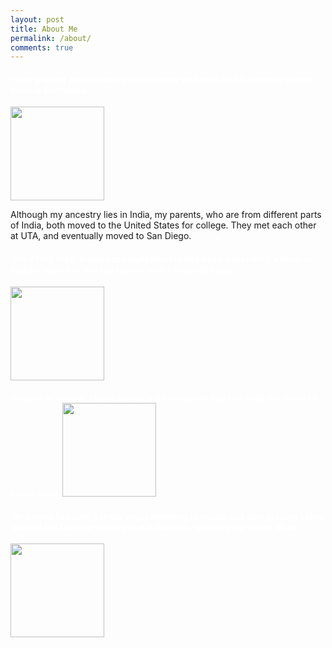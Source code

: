 ```yaml
---
layout: post
title: About Me
permalink: /about/
comments: true
---
```


<style>
    /* Style looks pretty compact, trace grid-container and grid-item in the code */
    .grid-container {
        display: grid;
        grid-template-columns: repeat(auto-fill, minmax(150px, 1fr)); /* Dynamic columns */
        gap: 10px;
    }
    .grid-item {
        text-align: center;
    }
    .grid-item img {
        width: 100%;
        height: 100px; /* Fixed height for uniformity */
        object-fit: contain; /* Ensure the image fits within the fixed height */
    }
    .grid-item p {
        margin: 5px 0; /* Add some margin for spacing */
    }
</style>

<h4 style="color: white;">
I love playing and following both soccer and cricket! My favorite soccer team is Barcelona.
</h4>

<img src="{{site.baseurl}}/images/aboutme/sportsteams.jpg" height="150 px">

<footer class="site-footer">
</footer>

<!-- This grid_container class is for the CSS styling, the id is for JavaScript connection -->
<div class="grid-container" id="grid_container">
    <!-- content will be added here by JavaScript -->
</div>

<script src="https://utteranc.es/client.js"
        repo="nighthawkcoders/portfolio_2025"
        issue-term="title"
        label="blogpost-comment"
        theme="github-light"
        crossorigin="anonymous"
        async>

    // 1. Make a connection to the HTML container defined in the HTML div
    var container = document.getElementById("grid_container"); // This container connects to the HTML div

    // 2. Define a JavaScript object for our http source and our data rows for the Living in the World grid
    var http_source = "https://upload.wikimedia.org/wikipedia/commons/";
    var living_in_the_world = [
        {"flag": "0/01/Flag_of_California.svg", "greeting": "Hey", "description": "Born in California"},
        {"flag": "a/a4/Flag_of_the_United_States.svg", "greeting": "Hi", "description": "Will always live in the US"},
        {"flag": "4/41/Flag_of_India.svg", "greeting": "Namaste", "description": "Cultural ties to India"},
    ]; 
    
    // 3a. Consider how to update style count for size of container
    // The grid-template-columns has been defined as dynamic with auto-fill and minmax

    // 3b. Build grid items inside of our container for each row of data
    for (const location of living_in_the_world) {
        // Create a "div" with "class grid-item" for each row
        var gridItem = document.createElement("div");
        gridItem.className = "grid-item";  // This class name connects the gridItem to the CSS style elements
        // Add "img" HTML tag for the flag
        var img = document.createElement("img");
        img.src = http_source + location.flag; // concatenate the source and flag
        img.alt = location.flag + " Flag"; // add alt text for accessibility

        // Add "p" HTML tag for the description
        var description = document.createElement("p");
        description.textContent = location.description; // extract the description

        // Add "p" HTML tag for the greeting
        var greeting = document.createElement("p");
        greeting.textContent = location.greeting;  // extract the greeting

        // Append img and p HTML tags to the grid item DIV
        gridItem.appendChild(img);
        gridItem.appendChild(description);
        gridItem.appendChild(greeting);

        // Append the grid item DIV to the container DIV
        container.appendChild(gridItem);
    }
</script>

Although my ancestry lies in India, my parents, who are from different parts of India, both moved to the United States for college. They met each other at UTA, and eventually moved to San Diego.

<footer class="site-footer">
</footer>


<h4 style="color: white;">
One of my most major accomplishments has been captaining a team in middle school to win the CyberPatriot national finals.
</h4>

<img src="{{site.baseurl}}/images/aboutme/teamphoto.png" height="150 px">

<footer class="site-footer">
</footer>


<h4 style="color: white;">
Outside of sports, I have played both the piano and the cello for almost 5 years each.


<img src="{{site.baseurl}}/images/aboutme/piano&cello.jpg" height="150 px">

<footer class="site-footer">
</footer>

<h4 style="color: white;">
On a more fun side, I really enjoy listening to music and also playing video games! My favorite video game is Fortnite, which I play on my Xbox.
</h4>

<img src="{{site.baseurl}}/images/aboutme/fortniteandmusic.jpg" height="150 px">

<br>
<br>
<br>